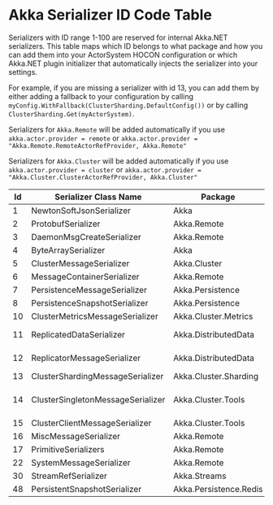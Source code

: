# Akka Serializer ID Code Table

Serializers with ID range 1-100 are reserved for internal Akka.NET serializers. This table maps which
ID belongs to what package and how you can add them into your ActorSystem HOCON configuration or which
Akka.NET plugin initializer that automatically injects the serializer into your settings.

For example, if you are missing a serializer with id 13, you can add them by either adding a fallback
to your configuration by calling `myConfig.WithFallback(ClusterSharding.DefaultConfig())` or by
calling `ClusterSharding.Get(myActorSystem)`.

Serializers for `Akka.Remote` will be added automatically if you use `akka.actor.provider = remote` or
`akka.actor.provider = "Akka.Remote.RemoteActorRefProvider, Akka.Remote"`

Serializers for `Akka.Cluster` will be added automatically if you use `akka.actor.provider = cluster` or
`akka.actor.provider = "Akka.Cluster.ClusterActorRefProvider, Akka.Cluster"`

**Id**|**Serializer Class Name**|**Package**|**Direct Access Method**|**Injected By**
-----|-----|-----|-----|-----
1|NewtonSoftJsonSerializer|Akka|ConfigurationFactory.Default()|ActorSystem.Create()
2|ProtobufSerializer|Akka.Remote|RemoteConfigFactory.Default()|
3|DaemonMsgCreateSerializer|Akka.Remote|RemoteConfigFactory.Default()|
4|ByteArraySerializer|Akka|ConfigurationFactory.Default()|ActorSystem,Create()
5|ClusterMessageSerializer|Akka.Cluster|ClusterConfigFactory.Default()|ClusterSharding.Get()
6|MessageContainerSerializer|Akka.Remote|RemoteConfigFactory.Default()|
7|PersistenceMessageSerializer|Akka.Persistence|Persistence.DefaultConfig()|Persistence.Instance.Apply()
8|PersistenceSnapshotSerializer|Akka.Persistence|Persistence.DefaultConfig()|Persistence.Instance.Apply()
10|ClusterMetricsMessageSerializer|Akka.Cluster.Metrics|ClusterMetrics.DefaultConfig()|ClusterMetrics.Get()
11|ReplicatedDataSerializer|Akka.DistributedData|DistributedData.DefaultConfig()<br>ClusterSharding.DefaultConfig()|ClusterSharding.Get()<br>DistributedData.Get()
12|ReplicatorMessageSerializer|Akka.DistributedData|DistributedData.DefaultConfig()<br>ClusterSharding.DefaultConfig()|ClusterSharding.Get()<br>DistributedData.Get()
13|ClusterShardingMessageSerializer|Akka.Cluster.Sharding|ClusterSharding.DefaultConfig()|ClusterSharding.Get()
14|ClusterSingletonMessageSerializer|Akka.Cluster.Tools|DistributedPubSub.DefaultConfig()<br>ClusterSingletonProxy.DefaultConfig()<br>ClusterSingletonManager.DefaultConfig()|DistributedPubSub.Get()<br>ClusterSharding.Get()
15|ClusterClientMessageSerializer|Akka.Cluster.Tools|ClusterClientReceptionist.DefaultConfig()|ClusterClientReceptionist.Get()
16|MiscMessageSerializer|Akka.Remote|RemoteConfigFactory.Default()|
17|PrimitiveSerializers|Akka.Remote|RemoteConfigFactory.Default()|
22|SystemMessageSerializer|Akka.Remote|RemoteConfigFactory.Default()|
30|StreamRefSerializer|Akka.Streams|ActorMaterializer.DefaultConfig()|ActorSystem.Materializer()
48|PersistentSnapshotSerializer|Akka.Persistence.Redis|RedisPersistence.DefaultConfig()|RedisPersistence.Get()
